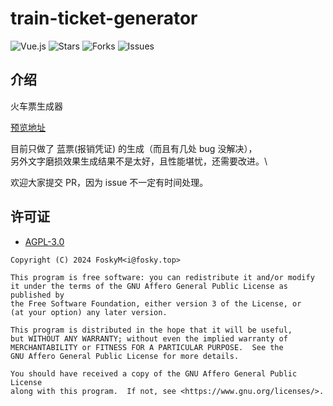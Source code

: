 # train-ticket-generator

![Vue.js](https://img.shields.io/badge/Vue.js-35495E?style=flat-square&logo=vuedotjs&logoColor=4FC08D)
![Stars](https://img.shields.io/github/stars/FoskyM/train-ticket-generator.svg)
![Forks](https://img.shields.io/github/forks/FoskyM/train-ticket-generator.svg)
![Issues](https://img.shields.io/github/issues/FoskyM/train-ticket-generator.svg)

## 介绍
火车票生成器

[预览地址](https://image.fosky.top/projects/ticket/)

目前只做了 蓝票(报销凭证) 的生成（而且有几处 bug 没解决），\
另外文字磨损效果生成结果不是太好，且性能堪忧，还需要改进。\

欢迎大家提交 PR，因为 issue 不一定有时间处理。

## 许可证

- [AGPL-3.0](https://www.gnu.org/licenses/agpl-3.0.html)

```
Copyright (C) 2024 FoskyM<i@fosky.top>

This program is free software: you can redistribute it and/or modify
it under the terms of the GNU Affero General Public License as published by
the Free Software Foundation, either version 3 of the License, or
(at your option) any later version.

This program is distributed in the hope that it will be useful,
but WITHOUT ANY WARRANTY; without even the implied warranty of
MERCHANTABILITY or FITNESS FOR A PARTICULAR PURPOSE.  See the
GNU Affero General Public License for more details.

You should have received a copy of the GNU Affero General Public License
along with this program.  If not, see <https://www.gnu.org/licenses/>.
```
